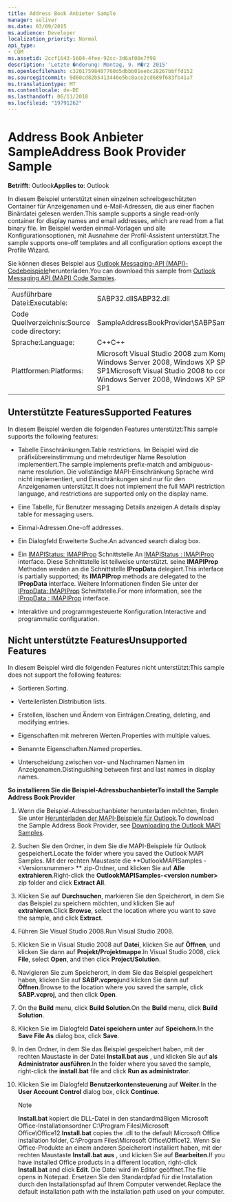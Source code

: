 ```yaml
---
title: Address Book Anbieter Sample
manager: soliver
ms.date: 03/09/2015
ms.audience: Developer
localization_priority: Normal
api_type:
- COM
ms.assetid: 2ccf1643-5604-4fee-92cc-3d6af00e7f98
description: 'Letzte �nderung: Montag, 9. M�rz 2015'
ms.openlocfilehash: c32017598407760d5dbbb01ee6c28267bbffd152
ms.sourcegitcommit: 9d60cd82b5413446e5bc8ace2cd689f683fb41a7
ms.translationtype: MT
ms.contentlocale: de-DE
ms.lasthandoff: 06/11/2018
ms.locfileid: "19791262"
---
```

# <a name="address-book-provider-sample"></a><span data-ttu-id="29123-103">Address Book Anbieter Sample</span><span class="sxs-lookup"><span data-stu-id="29123-103">Address Book Provider Sample</span></span>

  
  
<span data-ttu-id="29123-104">**Betrifft**: Outlook</span><span class="sxs-lookup"><span data-stu-id="29123-104">**Applies to**: Outlook</span></span> 
  
<span data-ttu-id="29123-105">In diesem Beispiel unterstützt einen einzelnen schreibgeschützten Container für Anzeigenamen und e-Mail-Adressen, die aus einer flachen Binärdatei gelesen werden.</span><span class="sxs-lookup"><span data-stu-id="29123-105">This sample supports a single read-only container for display names and email addresses, which are read from a flat binary file.</span></span> <span data-ttu-id="29123-106">Im Beispiel werden einmal-Vorlagen und alle Konfigurationsoptionen, mit Ausnahme der Profil-Assistent unterstützt.</span><span class="sxs-lookup"><span data-stu-id="29123-106">The sample supports one-off templates and all configuration options except the Profile Wizard.</span></span>
  
<span data-ttu-id="29123-107">Sie können dieses Beispiel aus [Outlook Messaging-API (MAPI)-Codebeispiele](http://go.microsoft.com/fwlink/?LinkId=129740
)herunterladen.</span><span class="sxs-lookup"><span data-stu-id="29123-107">You can download this sample from [Outlook Messaging API (MAPI) Code Samples](http://go.microsoft.com/fwlink/?LinkId=129740
).</span></span>
  
|||
|:-----|:-----|
|<span data-ttu-id="29123-108">Ausführbare Datei:</span><span class="sxs-lookup"><span data-stu-id="29123-108">Executable:</span></span>  <br/> |<span data-ttu-id="29123-109">SABP32.dll</span><span class="sxs-lookup"><span data-stu-id="29123-109">SABP32.dll</span></span>  <br/> |
| <span data-ttu-id="29123-110">Code Quellverzeichnis:</span><span class="sxs-lookup"><span data-stu-id="29123-110">Source code directory:</span></span>  <br/> |<span data-ttu-id="29123-111">SampleAddressBookProvider\SABP</span><span class="sxs-lookup"><span data-stu-id="29123-111">SampleAddressBookProvider\SABP</span></span>  <br/> |
|<span data-ttu-id="29123-112">Sprache:</span><span class="sxs-lookup"><span data-stu-id="29123-112">Language:</span></span>  <br/> |<span data-ttu-id="29123-113">C++</span><span class="sxs-lookup"><span data-stu-id="29123-113">C++</span></span>  <br/> |
|<span data-ttu-id="29123-114">Plattformen:</span><span class="sxs-lookup"><span data-stu-id="29123-114">Platforms:</span></span>  <br/> |<span data-ttu-id="29123-115">Microsoft Visual Studio 2008 zum Kompilieren für Windows Vista, Windows Server 2008, Windows XP SP2 und Windows Server 2003 SP1</span><span class="sxs-lookup"><span data-stu-id="29123-115">Microsoft Visual Studio 2008 to compile for Windows Vista, Windows Server 2008, Windows XP SP2, and Windows Server 2003 SP1</span></span>  <br/> |
   
## <a name="supported-features"></a><span data-ttu-id="29123-116">Unterstützte Features</span><span class="sxs-lookup"><span data-stu-id="29123-116">Supported Features</span></span>

<span data-ttu-id="29123-117">In diesem Beispiel werden die folgenden Features unterstützt:</span><span class="sxs-lookup"><span data-stu-id="29123-117">This sample supports the following features:</span></span>
  
- <span data-ttu-id="29123-118">Tabelle Einschränkungen.</span><span class="sxs-lookup"><span data-stu-id="29123-118">Table restrictions.</span></span> <span data-ttu-id="29123-119">Im Beispiel wird die präfixübereinstimmung und mehrdeutiger Name Resolution implementiert.</span><span class="sxs-lookup"><span data-stu-id="29123-119">The sample implements prefix-match and ambiguous-name resolution.</span></span> <span data-ttu-id="29123-120">Die vollständige MAPI-Einschränkung Sprache wird nicht implementiert, und Einschränkungen sind nur für den Anzeigenamen unterstützt.</span><span class="sxs-lookup"><span data-stu-id="29123-120">It does not implement the full MAPI restriction language, and restrictions are supported only on the display name.</span></span>
    
- <span data-ttu-id="29123-121">Eine Tabelle, für Benutzer messaging Details anzeigen.</span><span class="sxs-lookup"><span data-stu-id="29123-121">A details display table for messaging users.</span></span> 
    
- <span data-ttu-id="29123-122">Einmal-Adressen.</span><span class="sxs-lookup"><span data-stu-id="29123-122">One-off addresses.</span></span>
    
- <span data-ttu-id="29123-123">Ein Dialogfeld Erweiterte Suche.</span><span class="sxs-lookup"><span data-stu-id="29123-123">An advanced search dialog box.</span></span>
    
- <span data-ttu-id="29123-124">Ein [IMAPIStatus: IMAPIProp](imapistatusimapiprop.md) Schnittstelle.</span><span class="sxs-lookup"><span data-stu-id="29123-124">An [IMAPIStatus : IMAPIProp](imapistatusimapiprop.md) interface.</span></span> <span data-ttu-id="29123-125">Diese Schnittstelle ist teilweise unterstützt. seine **IMAPIProp** Methoden werden an die Schnittstelle **IPropData** delegiert.</span><span class="sxs-lookup"><span data-stu-id="29123-125">This interface is partially supported; its **IMAPIProp** methods are delegated to the **IPropData** interface.</span></span> <span data-ttu-id="29123-126">Weitere Informationen finden Sie unter der [IPropData: IMAPIProp](ipropdataimapiprop.md) Schnittstelle.</span><span class="sxs-lookup"><span data-stu-id="29123-126">For more information, see the [IPropData : IMAPIProp](ipropdataimapiprop.md) interface.</span></span> 
    
- <span data-ttu-id="29123-127">Interaktive und programmgesteuerte Konfiguration.</span><span class="sxs-lookup"><span data-stu-id="29123-127">Interactive and programmatic configuration.</span></span>
    
## <a name="unsupported-features"></a><span data-ttu-id="29123-128">Nicht unterstützte Features</span><span class="sxs-lookup"><span data-stu-id="29123-128">Unsupported Features</span></span>

<span data-ttu-id="29123-129">In diesem Beispiel wird die folgenden Features nicht unterstützt:</span><span class="sxs-lookup"><span data-stu-id="29123-129">This sample does not support the following features:</span></span>
  
- <span data-ttu-id="29123-130">Sortieren.</span><span class="sxs-lookup"><span data-stu-id="29123-130">Sorting.</span></span>
    
- <span data-ttu-id="29123-131">Verteilerlisten.</span><span class="sxs-lookup"><span data-stu-id="29123-131">Distribution lists.</span></span>
    
- <span data-ttu-id="29123-132">Erstellen, löschen und Ändern von Einträgen.</span><span class="sxs-lookup"><span data-stu-id="29123-132">Creating, deleting, and modifying entries.</span></span>
    
- <span data-ttu-id="29123-133">Eigenschaften mit mehreren Werten.</span><span class="sxs-lookup"><span data-stu-id="29123-133">Properties with multiple values.</span></span>
    
- <span data-ttu-id="29123-134">Benannte Eigenschaften.</span><span class="sxs-lookup"><span data-stu-id="29123-134">Named properties.</span></span>
    
- <span data-ttu-id="29123-135">Unterscheidung zwischen vor- und Nachnamen Namen im Anzeigenamen.</span><span class="sxs-lookup"><span data-stu-id="29123-135">Distinguishing between first and last names in display names.</span></span>
    
 <span data-ttu-id="29123-136">**So installieren Sie die Beispiel-Adressbuchanbieter**</span><span class="sxs-lookup"><span data-stu-id="29123-136">**To install the Sample Address Book Provider**</span></span>
  
1. <span data-ttu-id="29123-137">Wenn die Beispiel-Adressbuchanbieter herunterladen möchten, finden Sie unter [Herunterladen der MAPI-Beispiele für Outlook](downloading-the-outlook-mapi-samples.md).</span><span class="sxs-lookup"><span data-stu-id="29123-137">To download the Sample Address Book Provider, see [Downloading the Outlook MAPI Samples](downloading-the-outlook-mapi-samples.md).</span></span>
    
2. <span data-ttu-id="29123-138">Suchen Sie den Ordner, in dem Sie die MAPI-Beispiele für Outlook gespeichert.</span><span class="sxs-lookup"><span data-stu-id="29123-138">Locate the folder where you saved the Outlook MAPI Samples.</span></span> <span data-ttu-id="29123-139">Mit der rechten Maustaste die **OutlookMAPISamples -\<Versionsnummer\> ** zip-Ordner, und klicken Sie auf **Alle extrahieren**.</span><span class="sxs-lookup"><span data-stu-id="29123-139">Right-click the **OutlookMAPISamples-\<version number\>** zip folder and click **Extract All**.</span></span>
    
3. <span data-ttu-id="29123-140">Klicken Sie auf **Durchsuchen**, markieren Sie den Speicherort, in dem Sie das Beispiel zu speichern möchten, und klicken Sie auf **extrahieren**.</span><span class="sxs-lookup"><span data-stu-id="29123-140">Click **Browse**, select the location where you want to save the sample, and click **Extract**.</span></span>
    
4. <span data-ttu-id="29123-141">Führen Sie Visual Studio 2008.</span><span class="sxs-lookup"><span data-stu-id="29123-141">Run Visual Studio 2008.</span></span>
    
5. <span data-ttu-id="29123-142">Klicken Sie in Visual Studio 2008 auf **Datei**, klicken Sie auf **Öffnen**, und klicken Sie dann auf **Projekt/Projektmappe**.</span><span class="sxs-lookup"><span data-stu-id="29123-142">In Visual Studio 2008, click **File**, select **Open**, and then click **Project/Solution**.</span></span>
    
6. <span data-ttu-id="29123-143">Navigieren Sie zum Speicherort, in dem Sie das Beispiel gespeichert haben, klicken Sie auf **SABP.vcproj**und klicken Sie dann auf **Öffnen**.</span><span class="sxs-lookup"><span data-stu-id="29123-143">Browse to the location where you saved the sample, click **SABP.vcproj**, and then click **Open**.</span></span>
    
7. <span data-ttu-id="29123-144">On the **Build** menu, click **Build Solution**.</span><span class="sxs-lookup"><span data-stu-id="29123-144">On the **Build** menu, click **Build Solution**.</span></span>
    
8. <span data-ttu-id="29123-145">Klicken Sie im Dialogfeld **Datei speichern unter** auf **Speichern**.</span><span class="sxs-lookup"><span data-stu-id="29123-145">In the **Save File As** dialog box, click **Save**.</span></span>
    
9. <span data-ttu-id="29123-146">In den Ordner, in dem Sie das Beispiel gespeichert haben, mit der rechten Maustaste in der Datei **Install.bat aus** , und klicken Sie auf **als Administrator ausführen**.</span><span class="sxs-lookup"><span data-stu-id="29123-146">In the folder where you saved the sample, right-click the **install.bat** file and click **Run as administrator**.</span></span>
    
10. <span data-ttu-id="29123-147">Klicken Sie im Dialogfeld **Benutzerkontensteuerung** auf **Weiter**.</span><span class="sxs-lookup"><span data-stu-id="29123-147">In the **User Account Control** dialog box, click **Continue**.</span></span>
    
    > [!NOTE]
    > <span data-ttu-id="29123-148">**Install.bat** kopiert die DLL-Datei in den standardmäßigen Microsoft Office-Installationsordner C:\Program Files\Microsoft Office\Office12\.</span><span class="sxs-lookup"><span data-stu-id="29123-148">**Install.bat** copies the .dll to the default Microsoft Office installation folder, C:\Program Files\Microsoft Office\Office12\.</span></span> <span data-ttu-id="29123-149">Wenn Sie Office-Produkte an einem anderen Speicherort installiert haben, mit der rechten Maustaste **Install.bat aus** , und klicken Sie auf **Bearbeiten**.</span><span class="sxs-lookup"><span data-stu-id="29123-149">If you have installed Office products in a different location, right-click **Install.bat** and click **Edit**.</span></span> <span data-ttu-id="29123-150">Die Datei wird im Editor geöffnet.</span><span class="sxs-lookup"><span data-stu-id="29123-150">The file opens in Notepad.</span></span> <span data-ttu-id="29123-151">Ersetzen Sie den Standardpfad für die Installation durch den Installationspfad auf Ihrem Computer verwendet.</span><span class="sxs-lookup"><span data-stu-id="29123-151">Replace the default installation path with the installation path used on your computer.</span></span> 
  

